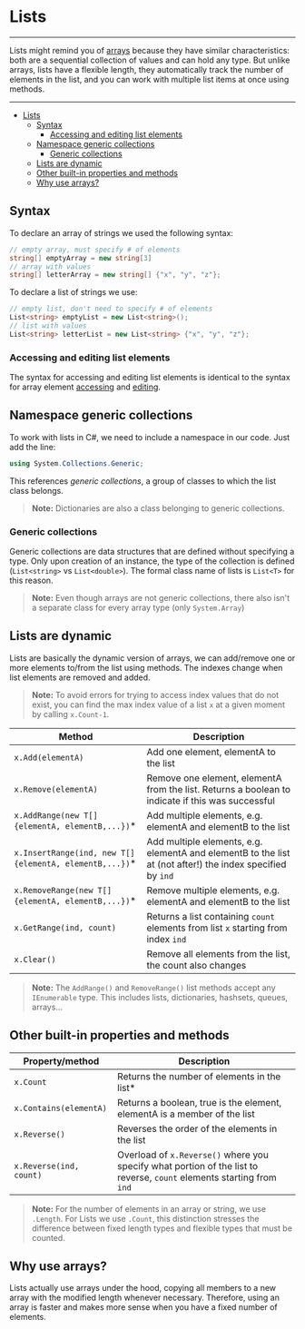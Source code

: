 # Lists

---
Lists might remind you of [arrays](9_data_structures_arrays.md) because they have similar characteristics: both are a sequential collection of values and can hold any type. But unlike arrays, lists have a flexible length, they automatically track the number of elements in the list, and you can work with multiple list items at once using methods.

---

- [Lists](#lists)
  - [Syntax](#syntax)
    - [Accessing and editing list elements](#accessing-and-editing-list-elements)
  - [Namespace generic collections](#namespace-generic-collections)
    - [Generic collections](#generic-collections)
  - [Lists are dynamic](#lists-are-dynamic)
  - [Other built-in properties and methods](#other-built-in-properties-and-methods)
  - [Why use arrays?](#why-use-arrays)

## Syntax

To declare an array of strings we used the following syntax:

```c#
// empty array, must specify # of elements
string[] emptyArray = new string[3]
// array with values
string[] letterArray = new string[] {"x", "y", "z"};
```

To declare a list of strings we use:

```c#
// empty list, don't need to specify # of elements
List<string> emptyList = new List<string>();
// list with values
List<string> letterList = new List<string> {"x", "y", "z"};
```
### Accessing and editing list elements

The syntax for accessing and editing list elements is identical to the syntax for array element [accessing](9_data_structures_arrays.md#accessing-array-values) and [editing](9_data_structures_arrays.md#array-editing).

## Namespace generic collections

To work with lists in C#, we need to include a namespace in our code. Just add the line:

```c#
using System.Collections.Generic;
```
This references *generic collections*, a group of classes to which the list class belongs.

>**Note:** Dictionaries are also a class belonging to generic collections.

### Generic collections

Generic collections are data structures that are defined without specifying a type. Only upon creation of an instance, the type of the collection is defined (`List<string>` vs `List<double>`). The formal class name of lists is `List<T>` for this reason.

>**Note:** Even though arrays are not generic collections, there also isn't a separate class for every array type (only `System.Array`)

## Lists are dynamic

Lists are basically the dynamic version of arrays, we can add/remove one or more elements to/from the list using methods. The indexes change when list elements are removed and added. 

>**Note:** To avoid errors for trying to access index values that do not exist, you can find the max index value of a list `x` at a given moment by calling `x.Count-1`.

|Method|Description|
|---|---|
|`x.Add(elementA)`|Add one element, elementA to the list|
|`x.Remove(elementA)`|Remove one element, elementA from the list. Returns a boolean to indicate if this was successful|
|`x.AddRange(new T[] {elementA, elementB,...})`*|Add multiple elements, e.g. elementA and elementB to the list|
|`x.InsertRange(ind, new T[] {elementA, elementB,...})`*|Add multiple elements, e.g. elementA and elementB to the list at (not after!) the index specified by `ind`|
|`x.RemoveRange(new T[] {elementA, elementB,...})`*|Remove multiple elements, e.g. elementA and elementB to the list|
|`x.GetRange(ind, count)`|Returns a list containing `count` elements from list `x` starting from index `ind`|
|`x.Clear()`|Remove all elements from the list, the count also changes|

>**Note:** The `AddRange()` and `RemoveRange()` list methods accept any `IEnumerable` type. This includes lists, dictionaries, hashsets, queues, arrays...

## Other built-in properties and methods

|Property/method|Description|
|---|---|
|`x.Count`|Returns the number of elements in the list*|
|`x.Contains(elementA)`|Returns a boolean, true is the element, elementA is a member of the list|
|`x.Reverse()`|Reverses the order of the elements in the list|
|`x.Reverse(ind, count)`|Overload of `x.Reverse()` where you specify what portion of the list to reverse, `count` elements starting from `ind`|

>**Note:** For the number of elements in an array or string, we use `.Length`. For Lists we use `.Count`, this distinction stresses the difference between fixed length types and flexible types that must be counted.

## Why use arrays?

Lists actually use arrays under the hood, copying all members to a new array with the modified length whenever necessary. Therefore, using an array is faster and makes more sense when you have a fixed number of elements.